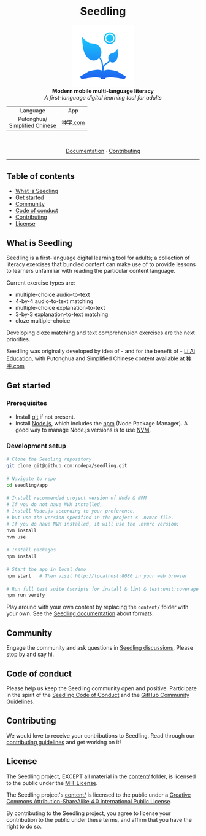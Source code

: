 <h1 align="center">Seedling</h1>

<p align="center">
  <img src="docs/assets/images/seedling-logo-blue.svg"
    alt="seedling-logo" height="160px" width="160px"/>
  <br/>
  <b>Modern mobile multi-language literacy</b>
  <br/>
  <i>A first-language digital learning tool for adults</i>
</p>

<table align="center">
  <tr>
    <td align="center">Language</td>
    <td align="center">App</td>
  </tr>
  <tr>
    <td align="center">Putonghua/<br/>Simplified Chinese</td>
    <td align="center"><a href="https://种字.com">种字.com</a></td>
  </tr>
</table>

<br/>
<p align="center">
  <a href="/docs/index.md">Documentation</a>
  ·
  <a href="/.github/CONTRIBUTING.md">Contributing</a>
</p>
<hr>

## Table of contents <!-- omit in toc -->

- [What is Seedling](#what-is-seedling)
- [Get started](#get-started)
- [Community](#community)
- [Code of conduct](#code-of-conduct)
- [Contributing](#contributing)
- [License](#license)

## What is Seedling

Seedling is a first-language digital learning tool for adults;
a collection of literacy exercises
that bundled content can make use of
to provide lessons to learners
unfamiliar with reading the particular content language.

Current exercise types are:

- multiple-choice audio-to-text
- 4-by-4 audio-to-text matching
- multiple-choice explanation-to-text
- 3-by-3 explanation-to-text matching
- cloze multiple-choice

Developing cloze matching and text comprehension exercises
are the next priorities.

Seedling was originally developed by idea of - and for the benefit of -
[Li Ai Education](https://liaieducation.com),
with Putonghua and Simplified Chinese content
available at [种字.com](https://种字.com)

## Get started

### Prerequisites

- Install [git](https://git-scm.com) if not present.
- Install [Node.js](https://nodejs.org), which includes the
  [npm](https://www.npmjs.com/get-npm) (Node Package Manager).
  A good way to manage Node.js versions is to use
  [NVM](https://github.com/nvm-sh/nvm).

### Development setup

```sh
# Clone the Seedling repository
git clone git@github.com:nodepa/seedling.git

# Navigate to repo
cd seedling/app

# Install recommended project version of Node & NPM
# If you do not have NVM installed,
# install Node.js according to your preference,
# but use the version specified in the project's .nvmrc file.
# If you do have NVM installed, it will use the .nvmrc version:
nvm install
nvm use

# Install packages
npm install

# Start the app in local demo
npm start   # Then visit http://localhost:8080 in your web browser

# Run full test suite (scripts for install & lint & test:unit:coverage & test:e2e)
npm run verify
```

Play around with your own content
by replacing the `content/` folder with your own.
See the [Seedling documentation](/docs/index.md) about formats.

## Community

Engage the community and ask questions
in [Seedling discussions](https://github.com/nodepa/seedling/discussions).
Please stop by and say hi.

## Code of conduct

Please help us keep the Seedling community open and positive.
Participate in the spirit of the
[Seedling Code of Conduct](.github/CODE_OF_CONDUCT.md)
and the [GitHub Community Guidelines](
https://docs.github.com/en/github/site-policy/github-community-guidelines).

## Contributing

We would love to receive your contributions to Seedling.
Read through our [contributing guidelines](.github/CONTRIBUTING.md)
and get working on it!

## License

The Seedling project,
EXCEPT all material in the [content/](content/) folder,
is licensed to the public under the [MIT License](LICENSE.md).

The Seedling project's [content/](content/) is licensed to the public under a
[Creative Commons Attribution-ShareAlike 4.0 International Public License](
content/LICENSE.md).

By contributing to the Seedling project,
you agree to license your contribution to the public under these terms,
and affirm that you have the right to do so.
